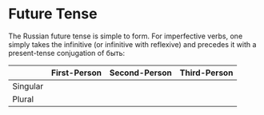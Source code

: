 # Future Tense

The Russian future tense is simple to form. For imperfective verbs, one simply takes the infinitive (or infinitive with reflexive) and precedes it with a present-tense conjugation of быть:

| | First-Person | Second-Person | Third-Person |
|- |- |- |- |
| Singular | | |
| Plural | | | |
